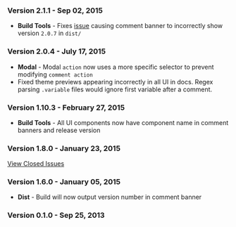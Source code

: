 ### Version 2.1.1 - Sep 02, 2015

- **Build Tools** - Fixes [issue](https://github.com/Semantic-Org/Semantic-UI/commit/3d20d5e9796e05cc100af73370173f3383cf1d81) causing comment banner to incorrectly show version `2.0.7` in `dist/`

### Version 2.0.4 - July 17, 2015

- **Modal** - Modal `action` now uses a more specific selector to prevent modifying `comment action`
- Fixed theme previews appearing incorrectly in all UI in docs. Regex parsing `.variable` files would ignore first variable after a comment.

### Version 1.10.3 - February 27, 2015

- **Build Tools** - All UI components now have component name in comment banners and release version

### Version 1.8.0 - January 23, 2015

[View Closed Issues](https://github.com/Semantic-Org/Semantic-UI/issues?q=is%3Aissue+milestone%3A1.8.0+is%3Aclosed+sort%3Acomments-desc)

### Version 1.6.0 - January 05, 2015

- **Dist** - Build will now output version number in comment banner

### Version 0.1.0 - Sep 25, 2013